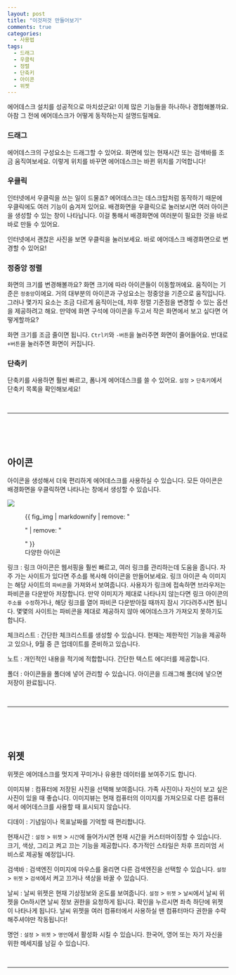 ```yaml
---
layout: post
title: "이것저것 만들어보기"
comments: true
categories:
  - 사용법
tags:
  - 드래그
  - 우클릭
  - 정렬
  - 단축키
  - 아이콘
  - 위젯
---
```


에어데스크 설치를 성공적으로 마치셨군요! 이제 많은 기능들을 하나하나 경험해볼까요.
아참 그 전에 에어데스크가 어떻게 동작하는지 설명드릴께요.

### 드래그

에어데스크의 구성요소는 드래그할 수 있어요. 화면에 있는 현재시간 또는 검색바를 조금 움직여보세요. 이렇게 위치를 바꾸면 에어데스크는 바뀐 위치를 기억합니다! 

### 우클릭

인터넷에서 우클릭을 쓰는 일이 드물죠? 에어데스크는 데스크탑처럼 동작하기 때문에 우클릭에도 여러 기능이 숨겨져 있어요. 배경화면을 우클릭으로 눌러보시면 여러 아이콘을 생성할 수 있는 창이 나타납니다. 이걸 통해서 배경화면에 여러분이 필요한 것을 바로바로 만들 수 있어요.

인터넷에서 괜찮은 사진을 보면 우클릭을 눌러보세요. 바로 에어데스크 배경화면으로 변경할 수 있어요!

### 정중앙 정렬

화면의 크기를 변경해볼까요? 화면 크기에 따라 아이콘들이 이동할꺼에요.
움직이는 기준은 `정중앙`이에요. 거의 대부분의 아이콘과 구성요소는 정중앙을 기준으로 움직입니다.
그러나 몇가지 요소는 조금 다르게 움직이는데, 차후 정렬 기준점을 변경할 수 있는 옵션을 제공하려고 해요.
만약에 화면 구석에 아이콘을 두고서 작은 화면에서 보고 싶다면 어떻게할까요?

화면 크기를 조금 줄이면 됩니다. 
`Ctrl키`와 `-버튼`을 눌러주면 화면이 줄어들어요.
반대로 `+버튼`을 눌러주면 화면이 커집니다.

### 단축키

단축키를 사용하면 훨씬 빠르고, 폼나게 에어데스크를 쓸 수 있어요. 
`설정` > `단축키`에서 단축키 목록을 확인해보세요!



<br>
<hr>
<br>
<br>
<br>



## 아이콘
아이콘을 생성해서 더욱 편리하게 에어데스크를 사용하실 수 있습니다. 모든 아이콘은 배경화면을 우클릭하면 나타나는 창에서 생성할 수 있습니다.

<img src="{{ site.url }}/images/post/example.jpg">

<figure>
  {{ fig_img | markdownify | remove: "<p>" | remove: "</p>" }}
  <figcaption>다양한 아이콘</figcaption>
</figure>

링크
:     링크 아이콘은 웹서핑을 훨씬 빠르고, 여러 링크를 관리하는데 도움을 줍니다. 자주 가는 사이트가 있다면 주소를 복사해 아이콘을 만들어보세요. 링크 아이콘 속 이미지는 해당 사이트의 `파비콘`을 가져와서 보여줍니다. 사용자가 링크에 접속하면 브라우저는 파비콘을 다운받아 저장합니다. 만약 이미지가 제대로 나타나지 않는다면 링크 아이콘의 `주소를 수정`하거나, 해당 링크를 열어 파비콘 다운받아질 때까지 잠시 기다려주시면 됩니다. 몇몇의 사이트는 파비콘을 제대로 제공하지 않아 에어데스크가 가져오지 못하기도 합니다.

체크리스트
:    간단한 체크리스트를 생성할 수 있습니다. 현재는 제한적인 기능을 제공하고 있으나, 9월 중 큰 업데이트를 준비하고 있습니다.

노트
:    개인적인 내용을 적기에 적합합니다. 간단한 텍스트 에디터를 제공합니다.

폴더
:    아이콘들을 폴더에 넣어 관리할 수 있습니다. 아이콘을 드래그해 폴더에 넣으면 저장이 완료됩니다.

<br>
<hr>
<br>
<br>
<br>


## 위젯
위젯은 에어데스크를 멋지게 꾸미거나 유용한 데이터를 보여주기도 합니다.

이미지뷰
:    컴퓨터에 저장된 사진을 선택해 보여줍니다. 가족 사진이나 자신이 보고 싶은 사진이 있을 때 좋습니다. 이미지뷰는 현재 컴퓨터의 이미지를 가져오므로 다른 컴퓨터에서 에어데스크를 사용할 때 표시되지 않습니다.

디데이
:    기념일이나 목표날짜를 기억할 때 편리합니다.

현재시간
:    `설정` > `위젯` > `시간`에 들어가시면 현재 시간을 커스터마이징할 수 있습니다. 크기, 색상, 그리고 켜고 끄는 기능을 제공합니다. 추가적인 스타일은 차후 프리미엄 서비스로 제공될 예정입니다.

검색바
:    검색엔진 이미지에 마우스를 올리면 다른 검색엔진을 선택할 수 있습니다. `설정` > `위젯` > `검색`에서 켜고 끄거나 색상을 바꿀 수 있습니다.

날씨
:    날씨 위젯은 현재 기상정보와 온도를 보여줍니다. `설정` > `위젯` > `날씨`에서 날씨 위젯을 On하시면 날씨 정보 권한을 요청하게 됩니다. 확인을 누르시면 좌측 하단에 위젯이 나타나게 됩니다. 날씨 위젯을 여러 컴퓨터에서 사용하실 땐 컴퓨터마다 권한을 수락해주셔야만 작동됩니다!

명언
:    `설정` > `위젯` > `명언`에서 활성화 시킬 수 있습니다. 한국어, 영어 또는 자기 자신을 위한 메세지를 남길 수 있습니다.


<br>
<hr>
<br>
<br>
<br>

